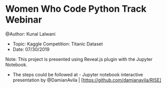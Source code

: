 # Women Who Code Python Track Webinar
@Author: Kunal Lalwani
- Topic: Kaggle Competition: Titanic Dataset
- Date: 07/30/2019

Note: This project is presented using Reveal.js plugin with the Jupyter Notebook. 
- The steps could be followed at - Jupyter notebook interactive presentation by @DamianAvila | [https://github.com/damianavila/RISE]


